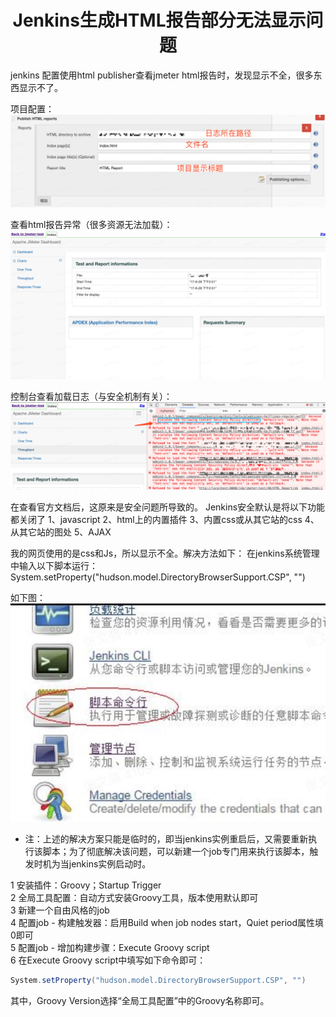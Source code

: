 # <center>Jenkins生成HTML报告部分无法显示问题</center>
jenkins 配置使用html publisher查看jmeter html报告时，发现显示不全，很多东西显示不了。
 
项目配置：  
![project configuration](../assets/img/Jenkins%E7%94%9F%E6%88%90HTML%E6%8A%A5%E5%91%8A%E9%83%A8%E5%88%86%E6%97%A0%E6%B3%95%E6%98%BE%E7%A4%BA%E9%97%AE%E9%A2%98/jenkins-01.jpg)
 
查看html报告异常（很多资源无法加载）：  
![htlm report](../assets/img/Jenkins%E7%94%9F%E6%88%90HTML%E6%8A%A5%E5%91%8A%E9%83%A8%E5%88%86%E6%97%A0%E6%B3%95%E6%98%BE%E7%A4%BA%E9%97%AE%E9%A2%98/jenkins-02.jpg)
 

控制台查看加载日志（与安全机制有关）：   
![report console](../assets/img/Jenkins%E7%94%9F%E6%88%90HTML%E6%8A%A5%E5%91%8A%E9%83%A8%E5%88%86%E6%97%A0%E6%B3%95%E6%98%BE%E7%A4%BA%E9%97%AE%E9%A2%98/jenkins-03.jpg)


在查看官方文档后，这原来是安全问题所导致的。
Jenkins安全默认是将以下功能都关闭了
1、javascript
2、html上的内置插件
3、内置css或从其它站的css
4、从其它站的图处
5、AJAX
 
我的网页使用的是css和Js，所以显示不全。解决方法如下：
在jenkins系统管理中输入以下脚本运行：
System.setProperty("hudson.model.DirectoryBrowserSupport.CSP", "")
 
如下图：  
![script command line](../assets/img/Jenkins%E7%94%9F%E6%88%90HTML%E6%8A%A5%E5%91%8A%E9%83%A8%E5%88%86%E6%97%A0%E6%B3%95%E6%98%BE%E7%A4%BA%E9%97%AE%E9%A2%98/jenkins-04.jpg)

* 注：上述的解决方案只能是临时的，即当jenkins实例重启后，又需要重新执行该脚本；为了彻底解决该问题，可以新建一个job专门用来执行该脚本，触发时机为当jenkins实例启动时。

1 安装插件：Groovy；Startup Trigger  
2 全局工具配置：自动方式安装Groovy工具，版本使用默认即可  
3 新建一个自由风格的job  
4 配置job - 构建触发器：启用Build when job nodes start，Quiet period属性填0即可  
5 配置job - 增加构建步骤：Execute Groovy script  
6 在Execute Groovy script中填写如下命令即可：
 ```cs
System.setProperty("hudson.model.DirectoryBrowserSupport.CSP", "")
 ```
 其中，Groovy Version选择“全局工具配置”中的Groovy名称即可。
 